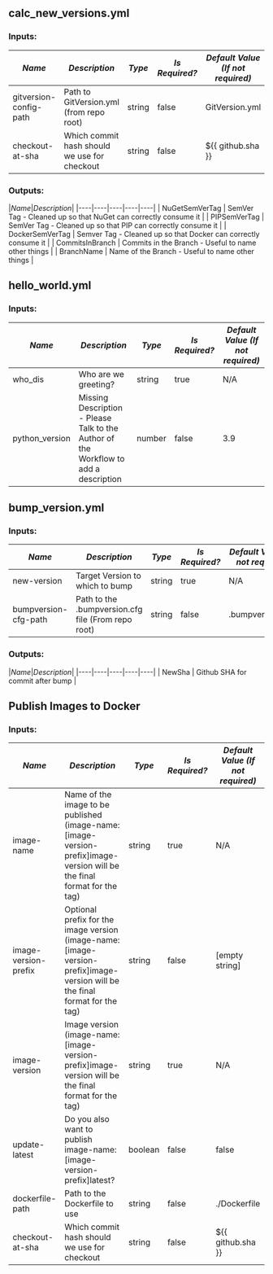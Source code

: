 ## calc_new_versions.yml
### Inputs: 
|*Name*|*Description*|*Type*|*Is Required?*|*Default Value (If not required)*|
|----|----|----|----|----|
| gitversion-config-path | Path to GitVersion.yml (from repo root) | string | false | GitVersion.yml
| checkout-at-sha | Which commit hash should we use for checkout | string | false | ${{ github.sha }}
### Outputs: 
|*Name*|*Description*|
|----|----|----|----|----|
| NuGetSemVerTag | SemVer Tag - Cleaned up so that NuGet can correctly consume it |
| PIPSemVerTag | SemVer Tag - Cleaned up so that PIP can correctly consume it |
| DockerSemVerTag | Semver Tag - Cleaned up so that Docker can correctly consume it |
| CommitsInBranch | Commits in the Branch - Useful to name other things |
| BranchName | Name of the Branch - Useful to name other things |
##
## hello_world.yml
### Inputs: 
|*Name*|*Description*|*Type*|*Is Required?*|*Default Value (If not required)*|
|----|----|----|----|----|
| who_dis | Who are we greeting? | string | true | N/A
| python_version | Missing Description - Please Talk to the Author of the Workflow to add a description | number | false | 3.9
##
## bump_version.yml
### Inputs: 
|*Name*|*Description*|*Type*|*Is Required?*|*Default Value (If not required)*|
|----|----|----|----|----|
| new-version | Target Version to which to bump | string | true | N/A
| bumpversion-cfg-path | Path to the .bumpversion.cfg file (From repo root) | string | false | .bumpversion.cfg
### Outputs: 
|*Name*|*Description*|
|----|----|----|----|----|
| NewSha | Github SHA for commit after bump |
##
## Publish Images to Docker
### Inputs: 
|*Name*|*Description*|*Type*|*Is Required?*|*Default Value (If not required)*|
|----|----|----|----|----|
| image-name | Name of the image to be published (image-name:[image-version-prefix]image-version will be the final format for the tag) | string | true | N/A
| image-version-prefix | Optional prefix for the image version (image-name:[image-version-prefix]image-version will be the final format for the tag) | string | false | [empty string]
| image-version | Image version (image-name:[image-version-prefix]image-version will be the final format for the tag) | string | true | N/A
| update-latest | Do you also want to publish image-name:[image-version-prefix]latest? | boolean | false | false
| dockerfile-path | Path to the Dockerfile to use | string | false | ./Dockerfile
| checkout-at-sha | Which commit hash should we use for checkout | string | false | ${{ github.sha }}
##
